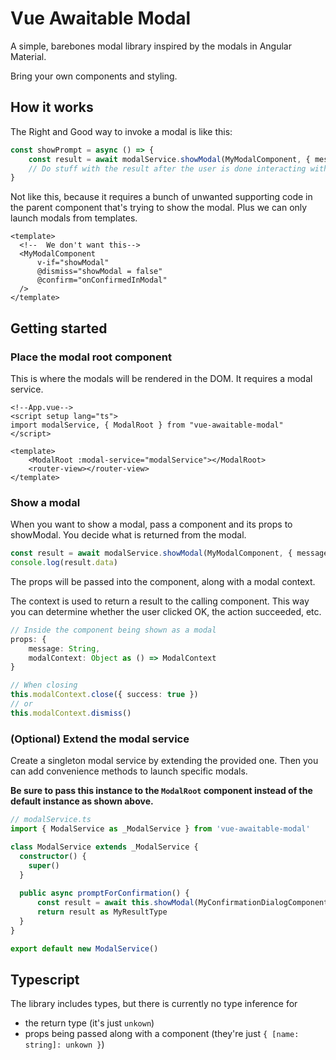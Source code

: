 # Vue Awaitable Modal

A simple, barebones modal library inspired by the modals in Angular Material. 

Bring your own components and styling.

## How it works

The Right and Good way to invoke a modal is like this:

````typescript jsx
const showPrompt = async () => {
    const result = await modalService.showModal(MyModalComponent, { message: "Hello world" })
    // Do stuff with the result after the user is done interacting with the modal
}
````

Not like this, because it requires a bunch of unwanted supporting code in the parent 
component that's trying to show the modal. Plus we can only launch modals from templates.

````vue
<template>
  <!--  We don't want this-->
  <MyModalComponent 
      v-if="showModal" 
      @dismiss="showModal = false"
      @confirm="onConfirmedInModal"
  />
</template>
````

## Getting started

### Place the modal root component

This is where the modals will be rendered in the DOM. It requires a modal service.

````vue
<!--App.vue-->
<script setup lang="ts">
import modalService, { ModalRoot } from "vue-awaitable-modal"
</script>

<template>
    <ModalRoot :modal-service="modalService"></ModalRoot>
    <router-view></router-view>
</template>
````

### Show a modal

When you want to show a modal, pass a component and its props to showModal. You decide what is returned from the modal.
````typescript jsx
const result = await modalService.showModal(MyModalComponent, { message: "Hello world" })
console.log(result.data)
````

The props will be passed into the component, along with a modal context.

The context is used to return a result to the calling component. This way you can determine
whether the user clicked OK, the action succeeded, etc.

````typescript jsx
// Inside the component being shown as a modal
props: {
    message: String,
    modalContext: Object as () => ModalContext
}

// When closing
this.modalContext.close({ success: true })
// or
this.modalContext.dismiss()
````

### (Optional) Extend the modal service

Create a singleton modal service by extending the provided one.
Then you can add convenience methods to launch specific modals. 

**Be sure to pass this instance to the ``ModalRoot`` 
component instead of the default instance as shown above.**

```ts
// modalService.ts
import { ModalService as _ModalService } from 'vue-awaitable-modal'

class ModalService extends _ModalService {
  constructor() {
    super()
  }
  
  public async promptForConfirmation() {
      const result = await this.showModal(MyConfirmationDialogComponent, { text: "Do you like modals?" })
      return result as MyResultType
  }
}

export default new ModalService()
```

## Typescript

The library includes types, but there is currently no type inference for

* the return type (it's just ``unkown``)
* props being passed along with a component (they're just ``{ [name: string]: unkown }``)

